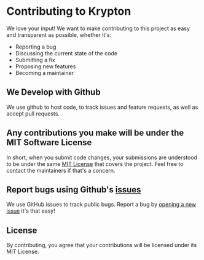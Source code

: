 # Contributing to Krypton
We love your input! We want to make contributing to this project as easy and transparent as possible, whether it's:

- Reporting a bug
- Discussing the current state of the code
- Submitting a fix
- Proposing new features
- Becoming a maintainer

## We Develop with Github
We use github to host code, to track issues and feature requests, as well as accept pull requests.

## Any contributions you make will be under the MIT Software License
In short, when you submit code changes, your submissions are understood to be under the same [MIT License](http://choosealicense.com/licenses/mit/) that covers the project. Feel free to contact the maintainers if that's a concern.

## Report bugs using Github's [issues](https://github.com/gdscwce/CTF-Writeups/issues)
We use GitHub issues to track public bugs. Report a bug by [opening a new issue](https://github.com/gdscwce/CTF-Writeups/issues/new/) it's that easy!

## License
By contributing, you agree that your contributions will be licensed under its MIT License.
